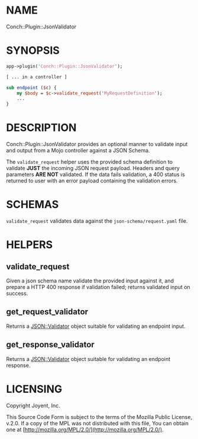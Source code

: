# NAME

Conch::Plugin::JsonValidator

# SYNOPSIS

```perl
app->plugin('Conch::Plugin::JsonValidator');

[ ... in a controller ]

sub endpoint ($c) {
    my $body = $c->validate_request('MyRequestDefinition');
    ...
}
```

# DESCRIPTION

Conch::Plugin::JsonValidator provides an optional manner to validate input and
output from a Mojo controller against a JSON Schema.

The `validate_request` helper uses the provided schema definition to validate **JUST** the
incoming JSON request payload. Headers and query parameters **ARE NOT** validated. If the data
fails validation, a 400 status is returned to user with an error payload containing the
validation errors.

# SCHEMAS

`validate_request` validates data against the `json-schema/request.yaml` file.

# HELPERS

## validate\_request

Given a json schema name validate the provided input against it, and prepare a HTTP 400
response if validation failed; returns validated input on success.

## get\_request\_validator

Returns a [JSON::Validator](https://metacpan.org/pod/JSON::Validator) object suitable for validating an endpoint input.

## get\_response\_validator

Returns a [JSON::Validator](https://metacpan.org/pod/JSON::Validator) object suitable for validating an endpoint response.

# LICENSING

Copyright Joyent, Inc.

This Source Code Form is subject to the terms of the Mozilla Public License,
v.2.0. If a copy of the MPL was not distributed with this file, You can obtain
one at [http://mozilla.org/MPL/2.0/](http://mozilla.org/MPL/2.0/).
